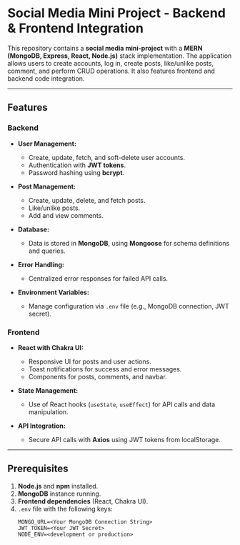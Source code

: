 # Social Media Mini Project - Backend & Frontend Integration

This repository contains a **social media mini-project** with a **MERN (MongoDB, Express, React, Node.js)** stack implementation. The application allows users to create accounts, log in, create posts, like/unlike posts, comment, and perform CRUD operations. It also features frontend and backend code integration.

---

## Features

### Backend
- **User Management:**
  - Create, update, fetch, and soft-delete user accounts.
  - Authentication with **JWT tokens**.
  - Password hashing using **bcrypt**.

- **Post Management:**
  - Create, update, delete, and fetch posts.
  - Like/unlike posts.
  - Add and view comments.

- **Database:**
  - Data is stored in **MongoDB**, using **Mongoose** for schema definitions and queries.

- **Error Handling:**
  - Centralized error responses for failed API calls.

- **Environment Variables:**
  - Manage configuration via `.env` file (e.g., MongoDB connection, JWT secret).

### Frontend
- **React with Chakra UI:**
  - Responsive UI for posts and user actions.
  - Toast notifications for success and error messages.
  - Components for posts, comments, and navbar.

- **State Management:**
  - Use of React hooks (`useState`, `useEffect`) for API calls and data manipulation.

- **API Integration:**
  - Secure API calls with **Axios** using JWT tokens from localStorage.

---

## Prerequisites

1. **Node.js** and **npm** installed.
2. **MongoDB** instance running.
3. **Frontend dependencies** (React, Chakra UI).
4. `.env` file with the following keys:
   ```env
   MONGO_URL=<Your MongoDB Connection String>
   JWT_TOKEN=<Your JWT Secret>
   NODE_ENV=<development or production>

